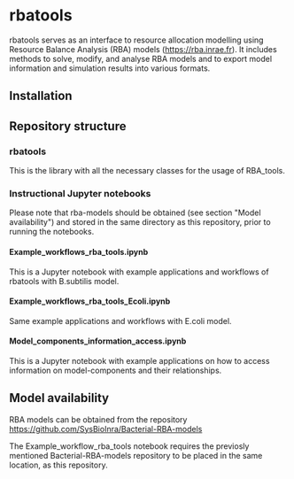 # rbatools

rbatools serves as an interface to resource allocation modelling using Resource Balance Analysis (RBA) models (https://rba.inrae.fr).
It includes methods to solve, modify, and analyse RBA models and to export model information and simulation results into various formats.

## Installation

## Repository structure

### rbatools
This is the library with all the necessary classes for the usage of RBA_tools.

### Instructional Jupyter notebooks
Please note that rba-models should be obtained (see section "Model availability") and stored in the same directory as this repository, prior to running the notebooks.
#### Example_workflows_rba_tools.ipynb
This is a Jupyter notebook with example applications and workflows of rbatools with B.subtilis model.
#### Example_workflows_rba_tools_Ecoli.ipynb
Same example applications and workflows with E.coli model.
#### Model_components_information_access.ipynb
This is a Jupyter notebook with example applications on how to access information on model-components and their relationships.

## Model availability
RBA models can be obtained from the repository https://github.com/SysBioInra/Bacterial-RBA-models

The Example_workflow_rba_tools notebook requires the previosly mentioned Bacterial-RBA-models repository to be placed in the same location, as this repository.
